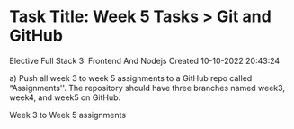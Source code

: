 
# Task Title: Week 5 Tasks > Git and GitHub

Elective
Full Stack 3: Frontend And Nodejs
Created 10-10-2022 20:43:24

a) Push all week 3 to week 5 assignments to a GitHub repo called “Assignments''. The repository should have three branches named week3, week4, and week5 on GitHub.

Week 3 to Week 5 assignments